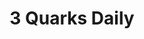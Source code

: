 ---
facebook: http://facebook.com/3quarksdaily
logohandle: 3quarksdaily
sort: 3quarksdaily
title: 3 Quarks Daily
twitter: https://x.com/3QD
website: https://3quarksdaily.com/
---